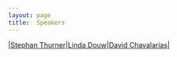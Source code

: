 ```yaml
---
layout: page
title:  Speakers
---
```

|[Stephan Thurner](https://www.csh.ac.at/researcher/stefan-thurner/)|[Linda Douw](https://lindadouw.com/2017/01/26/linda-douw-pi/)|[David Chavalarias](https://iscpif.fr/chavalarias/)|
